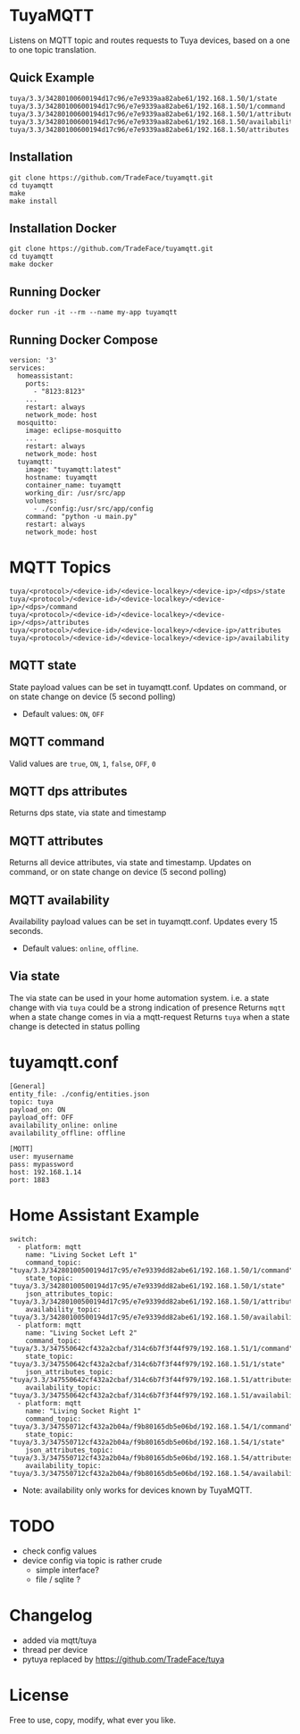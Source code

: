 TuyaMQTT
==================

Listens on MQTT topic and routes requests to Tuya devices, based on a one to one topic translation. 

Quick Example
-----------
```
tuya/3.3/34280100600194d17c96/e7e9339aa82abe61/192.168.1.50/1/state
tuya/3.3/34280100600194d17c96/e7e9339aa82abe61/192.168.1.50/1/command
tuya/3.3/34280100600194d17c96/e7e9339aa82abe61/192.168.1.50/1/attributes
tuya/3.3/34280100600194d17c96/e7e9339aa82abe61/192.168.1.50/availability
tuya/3.3/34280100600194d17c96/e7e9339aa82abe61/192.168.1.50/attributes
```

Installation 
-----------
```
git clone https://github.com/TradeFace/tuyamqtt.git
cd tuyamqtt
make
make install
```

Installation Docker
-----------
```
git clone https://github.com/TradeFace/tuyamqtt.git
cd tuyamqtt
make docker
```

Running Docker
------------
```
docker run -it --rm --name my-app tuyamqtt
```

Running Docker Compose
-------------
```
version: '3'
services:
  homeassistant:
    ports: 
      - "8123:8123"
    ...
    restart: always
    network_mode: host
  mosquitto:
    image: eclipse-mosquitto
    ...
    restart: always
    network_mode: host
  tuyamqtt:
    image: "tuyamqtt:latest"
    hostname: tuyamqtt 
    container_name: tuyamqtt   
    working_dir: /usr/src/app    
    volumes:
      - ./config:/usr/src/app/config    
    command: "python -u main.py"
    restart: always
    network_mode: host
```

MQTT Topics
===========
```
tuya/<protocol>/<device-id>/<device-localkey>/<device-ip>/<dps>/state
tuya/<protocol>/<device-id>/<device-localkey>/<device-ip>/<dps>/command
tuya/<protocol>/<device-id>/<device-localkey>/<device-ip>/<dps>/attributes
tuya/<protocol>/<device-id>/<device-localkey>/<device-ip>/attributes
tuya/<protocol>/<device-id>/<device-localkey>/<device-ip>/availability
```

MQTT state
--------------
State payload values can be set in tuyamqtt.conf. Updates on command, or on state change on device (5 second polling)

- Default values: `ON`, `OFF`

MQTT command
--------------
Valid values are `true`, `ON`, `1`, `false`, `OFF`, `0`

MQTT dps attributes
--------------
Returns dps state, via state and timestamp

MQTT attributes
--------------
Returns all device attributes, via state and timestamp. Updates on command, or on state change on device (5 second polling)

MQTT availability
--------------
Availability payload values can be set in tuyamqtt.conf. Updates every 15 seconds. 

- Default values: `online`, `offline`.

Via state
-----------
The via state can be used in your home automation system. i.e. a state change with via `tuya` could be a strong indication of presence 
Returns `mqtt` when a state change comes in via a mqtt-request 
Returns `tuya` when a state change is detected in status polling 

tuyamqtt.conf
==============
```
[General]
entity_file: ./config/entities.json
topic: tuya
payload_on: ON
payload_off: OFF
availability_online: online
availability_offline: offline

[MQTT]
user: myusername
pass: mypassword
host: 192.168.1.14
port: 1883
```


Home Assistant Example
=============
```
switch:
  - platform: mqtt
    name: "Living Socket Left 1"
    command_topic: "tuya/3.3/34280100500194d17c95/e7e9339dd82abe61/192.168.1.50/1/command"  
    state_topic: "tuya/3.3/34280100500194d17c95/e7e9339dd82abe61/192.168.1.50/1/state"
    json_attributes_topic: "tuya/3.3/34280100500194d17c95/e7e9339dd82abe61/192.168.1.50/1/attributes"
    availability_topic: "tuya/3.3/34280100500194d17c95/e7e9339dd82abe61/192.168.1.50/availability"
  - platform: mqtt
    name: "Living Socket Left 2"
    command_topic: "tuya/3.3/347550642cf432a2cbaf/314c6b7f3f44f979/192.168.1.51/1/command"
    state_topic: "tuya/3.3/347550642cf432a2cbaf/314c6b7f3f44f979/192.168.1.51/1/state"
    json_attributes_topic: "tuya/3.3/347550642cf432a2cbaf/314c6b7f3f44f979/192.168.1.51/attributes"
    availability_topic: "tuya/3.3/347550642cf432a2cbaf/314c6b7f3f44f979/192.168.1.51/availability"
  - platform: mqtt
    name: "Living Socket Right 1"
    command_topic: "tuya/3.3/347550712cf432a2b04a/f9b80165db5e06bd/192.168.1.54/1/command" 
    state_topic: "tuya/3.3/347550712cf432a2b04a/f9b80165db5e06bd/192.168.1.54/1/state"
    json_attributes_topic: "tuya/3.3/347550712cf432a2b04a/f9b80165db5e06bd/192.168.1.54/attributes"
    availability_topic: "tuya/3.3/347550712cf432a2b04a/f9b80165db5e06bd/192.168.1.54/availability"
```
- Note: availability only works for devices known by TuyaMQTT.

TODO
===================
- check config values
- device config via topic is rather crude
  - simple interface?
  - file / sqlite ?

Changelog
==================
- added via mqtt/tuya
- thread per device
- pytuya replaced by https://github.com/TradeFace/tuya

License
====================
Free to use, copy, modify, what ever you like.

